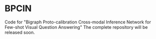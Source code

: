 # BPCIN
Code for "Bigraph Proto-calibration Cross-modal Inference Network for  Few-shot Visual Question Answering"
The complete repository will be released soon.
